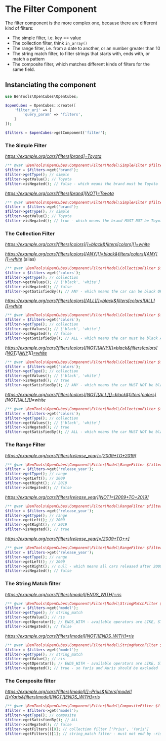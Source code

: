 # The Filter Component

The filter component is the more complex one, because there are different kind of filters:

- The simple filter, i.e. key == value
- The collection filter, think `in_array()`
- The range filter, i.e. from a date to another, or an number greater than 10
- The string match filter, to filter strings that starts with, ends with, or match a pattern
- The composite filter, which matches different kinds of filters for the same field.


## Instanciating the component

```php
use BenTools\OpenCubes\OpenCubes;

$openCubes = OpenCubes::create([
    'filter_uri' => [
        'query_param' => 'filters',
    ]
]);

$filters = $openCubes->getComponent('filter');
```

### The Simple Filter

_https://example.org/cars?filters[brand]=Toyota_

```php
/** @var \BenTools\OpenCubes\Component\Filter\Model\SimpleFilter $filter */
$filter = $filters->get('brand');
$filter->getType(); // simple
$filter->getValue(); // Toyota
$filter->isNegated(); // false - which means the brand must be Toyota
```

_https://example.org/cars?filters[brand][NOT]=Toyota_

```php
/** @var \BenTools\OpenCubes\Component\Filter\Model\SimpleFilter $filter */
$filter = $filters->get('brand');
$filter->getType(); // simple
$filter->getValue(); // Toyota
$filter->isNegated(); // true - which means the brand MUST NOT be Toyota
```


### The Collection Filter

_https://example.org/cars?filters[colors][]=black&filters[colors][]=white_

_https://example.org/cars?filters[colors][ANY][]=black&filters[colors][ANY][]=white_ (alias)


```php
/** @var \BenTools\OpenCubes\Component\Filter\Model\CollectionFilter $filter */
$filter = $filters->get('colors');
$filter->getType(); // collection
$filter->getValues(); // ['black', 'white']
$filter->isNegated(); // false
$filter->getSatisfiedBy(); // ANY - which means the car can be black OR white
```

_https://example.org/cars?filters[colors][ALL][]=black&filters[colors][ALL][]=white_ 

```php
/** @var \BenTools\OpenCubes\Component\Filter\Model\CollectionFilter $filter */
$filter = $filters->get('colors');
$filter->getType(); // collection
$filter->getValues(); // ['black', 'white']
$filter->isNegated(); // false
$filter->getSatisfiedBy(); // ALL - which means the car must be black AND white
```

_https://example.org/cars?filters[colors][NOT][ANY][]=black&filters[colors][NOT][ANY][]=white_ 

```php
/** @var \BenTools\OpenCubes\Component\Filter\Model\CollectionFilter $filter */
$filter = $filters->get('colors');
$filter->getType(); // collection
$filter->getValues(); // ['black', 'white']
$filter->isNegated(); // true
$filter->getSatisfiedBy(); // ANY - which means the car MUST NOT be black OR white
```

_https://example.org/cars?filters[colors][NOT][ALL][]=black&filters[colors][NOT][ALL][]=white_ 

```php
/** @var \BenTools\OpenCubes\Component\Filter\Model\CollectionFilter $filter */
$filter = $filters->get('colors');
$filter->getType(); // collection
$filter->getValues(); // ['black', 'white']
$filter->isNegated(); // true
$filter->getSatisfiedBy(); // ALL - which means the car MUST NOT be black AND white
```


### The Range Filter

_https://example.org/cars?filters[release_year]=[2009+TO+2019]_

```php
/** @var \BenTools\OpenCubes\Component\Filter\Model\RangeFilter $filter */
$filter = $filters->get('release_year');
$filter->getType(); // range
$filter->getLeft(); // 2009
$filter->getRight(); // 2019
$filter->isNegated(); // false
```

_https://example.org/cars?filters[release_year][NOT]=[2009+TO+2019]_

```php
/** @var \BenTools\OpenCubes\Component\Filter\Model\RangeFilter $filter */
$filter = $filters->get('release_year');
$filter->getType(); // range
$filter->getLeft(); // 2009
$filter->getRight(); // 2019
$filter->isNegated(); // true
```

_https://example.org/cars?filters[release_year]=[2009+TO+*]_

```php
/** @var \BenTools\OpenCubes\Component\Filter\Model\RangeFilter $filter */
$filter = $filters->get('release_year');
$filter->getType(); // range
$filter->getLeft(); // 2009
$filter->getRight(); // null - which means all cars released after 2009
$filter->isNegated(); // false
```


### The String Match filter

_https://example.org/cars?filters[model][ENDS_WITH]=ris_

```php
/** @var \BenTools\OpenCubes\Component\Filter\Model\StringMatchFilter $filter */
$filter = $filters->get('model');
$filter->getType(); // string_match
$filter->getValue(); // ris
$filter->getOperator(); // ENDS_WITH - available operators are LIKE, STARTS_WITH, ENDS_WITH, REGEXP
$filter->isNegated(); // false
```

_https://example.org/cars?filters[model][NOT][ENDS_WITH]=ris_

```php
/** @var \BenTools\OpenCubes\Component\Filter\Model\StringMatchFilter $filter */
$filter = $filters->get('model');
$filter->getType(); // string_match
$filter->getValue(); // ris
$filter->getOperator(); // ENDS_WITH - available operators are LIKE, STARTS_WITH, ENDS_WITH, REGEXP
$filter->isNegated(); // true - so Yaris and Auris should be excluded
```


### The Composite filter

_https://example.org/cars?filters[model][]=Prius&filters[model][]=Yaris&filters[model][NOT][ENDS_WITH]=ris_

```php
/** @var \BenTools\OpenCubes\Component\Filter\Model\CompositeFilter $filter */
$filter = $filters->get('model');
$filter->getType(); // composite
$filter->getSatisfiedBy(); // ALL
$filter->isNegated(); // false
$filter->getFilters()[0]; // collection filter ['Prius', 'Yaris']
$filter->getFilters()[1]; // string_match filter - must not end by -ris
```